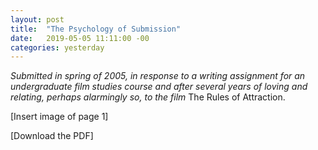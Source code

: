 ```yaml
---
layout: post
title:  "The Psychology of Submission"
date:   2019-05-05 11:11:00 -00
categories: yesterday
---
```


*Submitted in spring of 2005, in response to a writing assignment for an undergraduate film studies course and after several years of loving and relating, perhaps alarmingly so, to the film* The Rules of Attraction.

[Insert image of page 1]

[Download the PDF]
